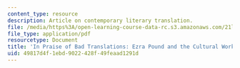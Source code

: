 ```yaml
---
content_type: resource
description: Article on contemporary literary translation.
file: /media/https%3A/open-learning-course-data-rc.s3.amazonaws.com/21l-487-modern-poetry-spring-2002/49817d4f1ebd9022428f49feaad1291d_bad_trans1.pdf
file_type: application/pdf
resourcetype: Document
title: 'In Praise of Bad Translations: Ezra Pound and the Cultural Work of Translation'
uid: 49817d4f-1ebd-9022-428f-49feaad1291d
---
```

